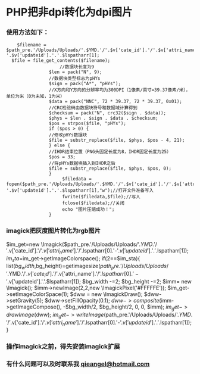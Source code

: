 PHP把非dpi转化为dpi图片
===================================
### 使用方法如下：
        $filename = $path_pre.'/Uploads/Uploads/'.$YMD.'/'.$v['cate_id'].'/'.$v['attri_name'].'/'.$lspatharr[0].'-'.$v['updateid'].'.'.$lspatharr[1];
      $file = file_get_contents($filename);
                        //数据块长度为9
                    $len = pack("N", 9);
                    //数据块类型标志为pHYs
                    $sign = pack("A*", "pHYs");
                    //X方向和Y方向的分辨率均为300DPI（1像素/英寸=39.37像素/米），单位为米（0为未知，1为米）
                    $data = pack("NNC", 72 * 39.37, 72 * 39.37, 0x01);
                    //CRC检验码由数据块符号和数据域计算得到
                    $checksum = pack("N", crc32($sign . $data));
                    $phys = $len . $sign . $data . $checksum;
                    $pos = strpos($file, "pHYs");
                    if ($pos > 0) {
                    //修改pHYs数据块
                    $file = substr_replace($file, $phys, $pos - 4, 21);
                    } else {
                    //IHDR结束位置（PNG头固定长度为8，IHDR固定长度为25）
                    $pos = 33;
                    //将pHYs数据块插入到IHDR之后
                    $file = substr_replace($file, $phys, $pos, 0);
                    }
                         $filedata = fopen($path_pre.'/Uploads/Uploads/'.$YMD.'/'.$v['cate_id'].'/'.$v['attri_name'].'/'.$lspatharr[0].'-'.$v['updateid'].'.'.$lspatharr[1],"w");//打开文件准备写入 
                         fwrite($filedata,$file);//写入 
                         fclose($filedata);//关闭
                         echo "图片压缩成功！";
                    }
### imagick把灰度图片转化为rgb图片
   $im_get=new \Imagick($path_pre.'/Uploads/Uploads/'.$YMD.'/'.$v['cate_id'].'/'.$v['attri_name'].'/'.$lspatharr[0].'-'.$v['updateid'].'.'.$lspatharr[1]);
                     $im_sta=$im_get->getImageColorspace();
                     if(2==$im_sta){
                         list($bg_width,$bg_height)=getimagesize($path_pre.'/Uploads/Uploads/'.$YMD.'/'.$v['cate_id'].'/'.$v['attri_name'].'/'.$lspatharr[0].'-'.$v['updateid'].'.'.$lspatharr[1]);
                         $bg_width -=2;
                         $bg_height -=2;
                         $imm= new \Imagick();
                         $imm->newImage(2,2,new \ImagickPixel('#FFFFFE'));
                         $im_get->setImageColorSpace(1);
                         $dww = new \ImagickDraw();
                         $dww->setGravity(5);
                         $dww->setFillOpacity(0.1);
                         $dww->composite($imm->getImageCompose(), -$bg_width/2, $bg_height/2, 0, 0, $imm);
                         $im_get->drawImage($dww);
                         $im_get->writeImage($path_pre.'/Uploads/Uploads/'.$YMD.'/'.$v['cate_id'].'/'.$v['attri_name'].'/'.$lspatharr[0].'-'.$v['updateid'].'.'.$lspatharr[1]);
                     }
### 操作imagick之前，得先安装imagick扩展
### 有什么问题可以及时联系我 qieangel@hotmail.com
